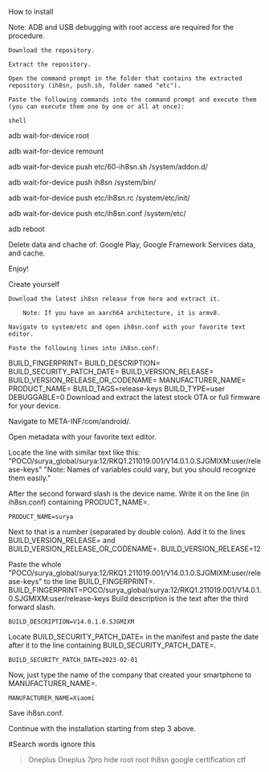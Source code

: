 How to install

Note: ADB and USB debugging with root access are required for the procedure.

    Download the repository.

    Extract the repository.

    Open the command prompt in the folder that contains the extracted repository (ih8sn, push.sh, folder named "etc").

    Paste the following commands into the command prompt and execute them (you can execute them one by one or all at once):

    shell

adb wait-for-device root

adb wait-for-device remount

adb wait-for-device push etc/60-ih8sn.sh /system/addon.d/

adb wait-for-device push ih8sn /system/bin/

adb wait-for-device push etc/ih8sn.rc /system/etc/init/

adb wait-for-device push etc/ih8sn.conf /system/etc/

adb reboot

Delete data and chache of: Google Play, Google Framework Services data, and cache.

Enjoy!



Create yourself

    Download the latest ih8sn release from here and extract it.

        Note: If you have an aarch64 architecture, it is armv8.

    Navigate to system/etc and open ih8sn.conf with your favorite text editor.

    Paste the following lines into ih8sn.conf:
BUILD_FINGERPRINT=
BUILD_DESCRIPTION=
BUILD_SECURITY_PATCH_DATE=
BUILD_VERSION_RELEASE=
BUILD_VERSION_RELEASE_OR_CODENAME=
MANUFACTURER_NAME=
PRODUCT_NAME=
BUILD_TAGS=release-keys
BUILD_TYPE=user
DEBUGGABLE=0
Download and extract the latest stock OTA or full firmware for your device.

Navigate to META-INF/com/android/.

Open metadata with your favorite text editor.

Locate the line with similar text like this:
"POCO/surya_global/surya:12/RKQ1.211019.001/V14.0.1.0.SJGMIXM:user/release-keys"
"Note: Names of variables could vary, but you should recognize them easily."

After the second forward slash is the device name. Write it on the line (in ih8sn.conf) containing PRODUCT_NAME=.

    PRODUCT_NAME=surya

Next to that is a number (separated by double colon). Add it to the lines BUILD_VERSION_RELEASE= and BUILD_VERSION_RELEASE_OR_CODENAME=.
BUILD_VERSION_RELEASE=12

Paste the whole "POCO/surya_global/surya:12/RKQ1.211019.001/V14.0.1.0.SJGMIXM:user/release-keys" to the line BUILD_FINGERPRINT=.
BUILD_FINGERPRINT=POCO/surya_global/surya:12/RKQ1.211019.001/V14.0.1.0.SJGMIXM:user/release-keys
Build description is the text after the third forward slash.

    BUILD_DESCRIPTION=V14.0.1.0.SJGMIXM

Locate BUILD_SECURITY_PATCH_DATE= in the manifest and paste the date after it to the line containing BUILD_SECURITY_PATCH_DATE=.

    BUILD_SECURITY_PATCH_DATE=2023-02-01

Now, just type the name of the company that created your smartphone to MANUFACTURER_NAME=.

    MANUFACTURER_NAME=Xiaomi

Save ih8sn.conf.

Continue with the installation starting from step 3 above.

#Search words ignore this
>Oneplus Oneplus 7pro hide root root ih8sn google certification ctf 
